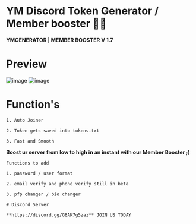  # YM Discord Token Generator / Member booster 😶‍🌫️
 
 **YMGENERATOR | MEMBER BOOSTER V 1.7**

# Preview

![image](https://user-images.githubusercontent.com/123413634/214612592-c522e0de-0bef-46ae-8314-d2b717a7bc48.png)
![image](https://user-images.githubusercontent.com/123413634/214612747-c971d9c0-9a40-4135-b5f9-97b0f1f72e30.png)

# Function's
```1. Auto Joiner```

```2. Token gets saved into tokens.txt```

```3. Fast and Smooth```

**Boost ur server from low to high in an instant with our Member Booster ;)**

```
Functions to add

1. password / user format

2. email verify and phone verify still in beta

3. pfp changer / bio changer

# Discord Server

**https://discord.gg/G8AK7g5zaz** JOIN US TODAY
